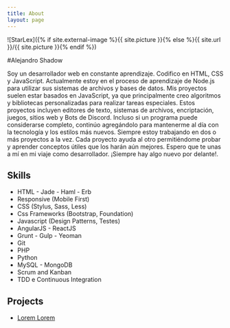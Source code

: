 ```yaml
---
title: About
layout: page
---
```

![StarLex]({% if site.external-image %}{{ site.picture }}{% else %}{{ site.url }}/{{ site.picture }}{% endif %})

#Alejandro Shadow

<p>Soy un desarrollador web en constante aprendizaje. Codifico en HTML, CSS y JavaScript. Actualmente estoy en el proceso de aprendizaje de Node.js para utilizar sus sistemas de archivos y bases de datos. Mis proyectos suelen estar basados ​​en JavaScript, ya que principalmente creo algoritmos y bibliotecas personalizadas para realizar tareas especiales. Estos proyectos incluyen editores de texto, sistemas de archivos, encriptación, juegos, sitios web y Bots de Discord. Incluso si un programa puede considerarse completo, continúo agregándolo para mantenerme al día con la tecnología y los estilos más nuevos. Siempre estoy trabajando en dos o más proyectos a la vez. Cada proyecto ayuda al otro permitiéndome probar y aprender conceptos útiles que los harán aún mejores. Espero que te unas a mí en mi viaje como desarrollador. ¡Siempre hay algo nuevo por delante!.</p>

<h2>Skills</h2>

<ul class="skill-list">
	<li>HTML - Jade - Haml - Erb</li>
	<li>Responsive (Mobile First)</li>
	<li>CSS (Stylus, Sass, Less)</li>
	<li>Css Frameworks (Bootstrap, Foundation)</li>
	<li>Javascript (Design Patterns, Testes)</li>
	<li>AngularJS - ReactJS</li>
	<li>Grunt - Gulp - Yeoman</li>
	<li>Git</li>
	<li>PHP</li>
	<li>Python</li>
	<li>MySQL - MongoDB</li>
	<li>Scrum and Kanban</li>
	<li>TDD e Continuous Integration</li>
</ul>

<h2>Projects</h2>

<ul>
	<li><a href="https://github.com/">Lorem Lorem</a></li>
	
</ul>
